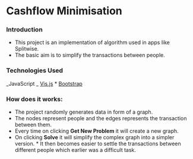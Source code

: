 # Cashflow Minimisation

### Introduction

- This project is an implementation of algorithm used in apps like Splitwise.
- The basic aim is to simplify the transactions between people.

### Technologies Used

_JavaScript
_ [Vis.js](https://visjs.org/) \* [Bootstrap](https://getbootstrap.com/)

### How does it works:

- The project randomly generates data in form of a graph.
- The nodes represent people and the edges represents the transaction between them.
- Every time on clicking **Get New Problem** it will create a new graph.
- On clicking **Solve** it will simplify the complex graph into a simpler version. \* It then becomes easier to settle the transactions between different people which earlier was a difficult task.
